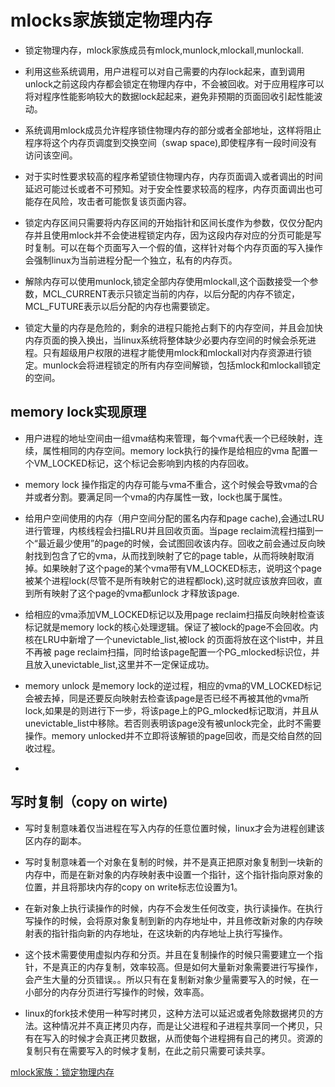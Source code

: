 # mlocks家族锁定物理内存

* 锁定物理内存，mlock家族成员有mlock,munlock,mlockall,munlockall.

* 利用这些系统调用，用户进程可以对自己需要的内存lock起来，直到调用unlock之前这段内存都会锁定在物理内存中，不会被回收。对于应用程序可以将对程序性能影响较大的数据lock起起来，避免非预期的页面回收引起性能波动。

* 系统调用mlock成员允许程序锁住物理内存的部分或者全部地址，这样将阻止程序将这个内存页调度到交换空间（swap space),即使程序有一段时间没有访问该空间。

* 对于实时性要求较高的程序希望锁住物理内存，内存页面调入或者调出的时间延迟可能过长或者不可预知。对于安全性要求较高的程序，内存页面调出也可能存在风险，攻击者可能恢复该页面内容。

* 锁定内存区间只需要将内存区间的开始指针和区间长度作为参数，仅仅分配内存并且使用mlock并不会使进程锁定内存，因为这段内存对应的分页可能是写时复制。可以在每个页面写入一个假的值，这样针对每个内存页面的写入操作会强制linux为当前进程分配一个独立，私有的内存页。

* 解除内存可以使用munlock,锁定全部内存使用mlockall,这个函数接受一个参数，MCL_CURRENT表示只锁定当前的内存，以后分配的内存不锁定，MCL_FUTURE表示以后分配的内存也需要锁定。

* 锁定大量的内存是危险的，剩余的进程只能抢占剩下的内存空间，并且会加快内存页面的换入换出，当linux系统将整体缺少必要内存空间的时候会杀死进程。只有超级用户权限的进程才能使用mlock和mlockall对内存资源进行锁定。munlock会将进程锁定的所有内存空间解锁，包括mlock和mlockall锁定的空间。

## memory lock实现原理
* 用户进程的地址空间由一组vma结构来管理，每个vma代表一个已经映射，连续，属性相同的内存空间。memory lock执行的操作是给相应的vma 配置一个VM_LOCKED标记，这个标记会影响到内核的内存回收。

* memory lock 操作指定的内存可能与vma不重合，这个时候会导致vma的合并或者分割。要满足同一个vma的内存属性一致，lock也属于属性。

* 给用户空间使用的内存（用户空间分配的匿名内存和page cache),会通过LRU进行管理，内核线程会扫描LRU并且回收页面。当page reclaim流程扫描到一个“最近最少使用”的page的时候，会试图回收该内存。回收之前会通过反向映射找到包含了它的vma，从而找到映射了它的page table，从而将映射取消掉。如果映射了这个page的某个vma带有VM_LOCKED标志，说明这个page被某个进程lock(尽管不是所有映射它的进程都lock),这时就应该放弃回收，直到所有映射了这个page的vma都unlock 才释放该page.

* 给相应的vma添加VM_LOCKED标记以及用page reclaim扫描反向映射检查该标记就是memory lock的核心处理逻辑。保证了被lock的page不会回收。内核在LRU中新增了一个unevictable_list,被lock 的页面将放在这个list中，并且不再被 page reclaim扫描，同时给该page配置一个PG_mlocked标识位，并且放入unevictable_list,这里并不一定保证成功。

* memory unlock 是memory lock的逆过程，相应的vma的VM_LOCKED标记会被去掉，同是还要反向映射去检查该page是否已经不再被其他的vma所lock,如果是的则进行下一步，将该page上的PG_mlocked标记取消，并且从unevictable_list中移除。若否则表明该page没有被unlock完全，此时不需要操作。memory unlocked并不立即将该解锁的page回收，而是交给自然的回收过程。

* 



## 写时复制（copy on wirte)
* 写时复制意味着仅当进程在写入内存的任意位置时候，linux才会为进程创建该区内存的副本。

* 写时复制意味着一个对象在复制的时候，并不是真正把原对象复制到一块新的内存中，而是在新对象的内存映射表中设置一个指针，这个指针指向原对象的位置，并且将那块内存的copy on write标志位设置为1。

* 在新对象上执行读操作的时候，内存不会发生任何改变，执行读操作。在执行写操作的时候，会将原对象复制到新的内存地址中，并且修改新对象的内存映射表的指针指向新的内存地址，在这块新的内存地址上执行写操作。

* 这个技术需要使用虚拟内存和分页。并且在复制操作的时候只需要建立一个指针，不是真正的内存复制，效率较高。但是如何大量新对象需要进行写操作，会产生大量的分页错误。。所以只有在复制新对象少量需要写入的时候，在一小部分的内存分页进行写操作的时候，效率高。

* linux的fork技术使用一种写时拷贝，这种方法可以延迟或者免除数据拷贝的方法。这种情况并不真正拷贝内存，而是让父进程和子进程共享同一个拷贝，只有在写入的时候才会真正拷贝数据，从而使每个进程拥有自己的拷贝。资源的复制只有在需要写入的时候才复制，在此之前只需要可读共享。

[mlock家族：锁定物理内存](https://blog.csdn.net/fjt19900921/article/details/8074541)

